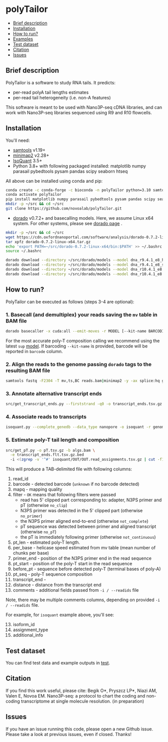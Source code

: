 # polyTailor

- [Brief description](#Brief-description)
- [Installation](#Installation)
- [How to run?](#How-to-run?)
- [Examples](#Examples)
- [Test dataset](#Test-dataset)
- [Citation](#Citation) 
- [Issues](#Issues)

## Brief description 
PolyTailor is a software to study RNA tails.
It predicts: 
* per-read polyA tail lengths estimates
* per-read tail heterogeneity (i.e. non-A features)
 
This software is meant to be used with Nano3P-seq cDNA libraries,
and can work with Nano3P-seq libraries sequenced using R9 and R10 flowcells.

## Installation

You'll need:
- [samtools](https://github.com/samtools/htslib/) v1.19+
- [minimap2](https://github.com/lh3/minimap2/) v2.28+
- [IsoQuant](https://github.com/ablab/IsoQuant) 3.5+
- Python 3.8+ with following packaged installed: matplotlib numpy parasail pybedtools pysam pandas scipy seaborn htseq

All above can be installed using conda and pip: 

```bash
conda create -c conda-forge -c bioconda -n polyTailor python=3.10 samtools minimap2 isoquant
conda activate polyTailor
pip install matplotlib numpy parasail pybedtools pysam pandas scipy seaborn htseq
mkdir -p ~/src && cd ~/src
git clone https://github.com/novoalab/polyTailor.git
```

- [dorado](https://github.com/nanoporetech/dorado) v0.7.2+ and basecalling models. 
Here, we assume Linux x64 system. For other systems, please see
[dorado page](https://github.com/nanoporetech/dorado?tab=readme-ov-file#installation)
.

```bash
mkdir -p ~/src && cd ~/src
wget https://cdn.oxfordnanoportal.com/software/analysis/dorado-0.7.2-linux-x64.tar.gz
tar xpfz dorado-0.7.2-linux-x64.tar.gz
echo 'export PATH=~/src/dorado-0.7.2-linux-x64/bin:$PATH' >> ~/.bashrc
source ~/.bashrc

dorado download --directory ~/src/dorado/models --model dna_r9.4.1_e8_hac@v3.3
dorado download --directory ~/src/dorado/models --model dna_r9.4.1_e8_sup@v3.3
dorado download --directory ~/src/dorado/models --model dna_r10.4.1_e8.2_400bps_hac@v5.0.0
dorado download --directory ~/src/dorado/models --model dna_r10.4.1_e8.2_400bps_sup@v5.0.0
```


## How to run?

PolyTailor can be executed as follows (steps 3-4 are optional): 

### 1. Basecall (and demultiplex) your reads saving the `mv` table in BAM file
```bash
dorado basecaller -x cuda:all --emit-moves -r MODEL [--kit-name BARCODING_KIT] pod5_dir > reads.bam
```

For the most accurate poly-T composition calling we recommend using the latest `sup` 
[model](https://github.com/nanoporetech/dorado?tab=readme-ov-file#dna-models).
If barcoding `--kit-name` is provided, barcode will be reported in `barcode` column. 


### 2. Align the reads to the genome passing `dorado` tags to the resulting BAM file

```bash
samtools fastq -F2304 -T mv,ts,BC reads.bam|minimap2 -y -ax splice:hq genome.fa -|samtools sort --write-index -o algs.bam
```

### 3. Annotate alternative transcript ends

```bash
src/get_transcript_ends.py --firststrand -q0 -o transcript_ends.tsv.gz -a genome.gtf -b algs.bam [algs2.bam ... algsN.bam]
```

### 4. Associate reads to transcripts

```bash
isoquant.py --complete_genedb --data_type nanopore -o isoquant -r genome.fa -g genome.gtf --stranded reverse --bam algs.bam
```

### 5. Estimate poly-T tail length and composition

```bash
src/get_pT.py -o pT.tsv.gz -b algs.bam \
  -e transcript_ends.flt.tsv.gz.bed
  -i <(zgrep -v '^#' isoquant/OUT/OUT.read_assignments.tsv.gz | cut -f1,4,6,9)
```

This will produce a TAB-delimited file with following columns:
1. read_id
2. barcode - detected barcode (`unknown` if no barcode detected)
3. mapq - mapping quality
4. filter - `OK` means that following filters were passed
   - read has 5' clipped part corresponding to: adapter, N3PS primer and pT (otherwise `no_clip`)
   - N3PS primer was detected in the 5' clipped part (otherwise `no_primer`)
   - the N3PS primer aligned end-to-end (otherwise `not_complete`)
   - pT sequence was detected between primer and aligned transcript (otherwise `no_pT`)
   - the pT is immediately following primer (otherwise `not_continuous`)
5. pt_len - estimated poly-T length. 
6. per_base - helicase speed estimated from mv table (mean number of chunks per base)
7. primer_end - position of the N3PS primer end in the read sequence
8. pt_start - position of the poly-T start in the read sequence
9. before_pt - sequence before detected poly-T (terminal bases of poly-A)
10. pt_seq - poly-T sequence composition
11. transcript_end - 
12. distance - distance from the transcript end
13. comments - additional fields passed from `-i / --readids` file

Note, there may be multiple comments columns,
depending on provided `-i / --readids` file.

For example, for `isoquant` example above, you'll see:

13. isoform_id  
14. assignment_type  
15. additional_info  

## Test dataset

You can find test data and example outputs in [test](/test). 

## Citation

If you find this work useful, please cite: 
Begik O*, Pryszcz LP*, Niazi AM, Valen E, Novoa EM.
Nano3P-seq: a protocol to chart the coding and non-coding transcriptome at single molecule resolution.
(in preparation)

## Issues

If you have an issue running this code, please open a new Github issue.
Please take a look at previous issues, even if closed. Thanks! 
